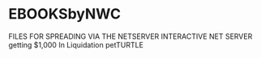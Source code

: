 # EBOOKSbyNWC
FILES FOR SPREADING VIA THE NETSERVER INTERACTIVE NET SERVER getting $1,000 In Liquidation petTURTLE
